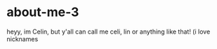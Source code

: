 # about-me-3
heyy, im Celin, but y'all can call me celi, lin or anything like that! (i love nicknames
